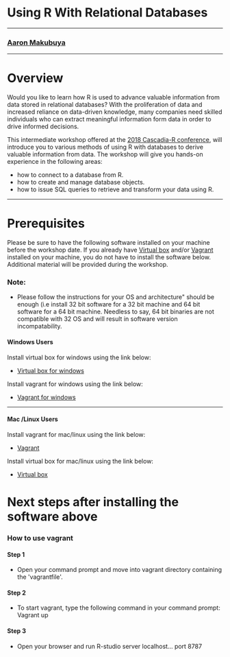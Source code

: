 # Using R With Relational Databases 
***
### [Aaron Makubuya](https://www.linkedin.com/in/aaronmakubuya/)


***
# Overview

Would you like to learn how R is used to advance valuable information from data stored in relational databases? 
With the proliferation of data and increased reliance on data-driven knowledge, many companies need skilled individuals who can extract meaningful information form data in order to drive informed decisions. 

This intermediate workshop offered at the [2018 Cascadia-R conference](https://cascadiarconf.com/), will introduce you to various methods of using R with databases to derive valuable information from data. The workshop will give you hands-on experience in the following areas:
- how to connect to a database from R. 
- how to create and manage database objects.
- how to issue SQL queries to retrieve and transform your data using R.

***

# Prerequisites

Please be sure to have the following software installed on your machine before the workshop date. If you already have [Virtual box](https://www.virtualbox.org/wiki/Downloads) and/or [Vagrant](https://www.vagrantup.com/) installed on your machine, you do not have to install the software below. Additional material will be provided during the workshop.

### Note:

- Please follow the instructions for your OS and architecture" should be enough (i.e install 32 bit software for a 32 bit machine and 64 bit software for a 64 bit machine. Needless to say, 64 bit binaries are not compatible with 32 OS and will result in software version incompatability.

#### Windows Users

Install virtual box for windows using the link below:

 - [Virtual box for windows](https://download.virtualbox.org/virtualbox/5.2.12/VirtualBox-5.2.12-122591-Win.exe)

Install vagrant for windows using the link below:

 - [Vagrant for windows](https://releases.hashicorp.com/vagrant/2.1.1/vagrant_2.1.1_x86_64.msi)

***

#### Mac /Linux Users

Install vagrant for mac/linux using the link below:

 - [Vagrant](https://releases.hashicorp.com/vagrant/2.1.1/vagrant_2.1.1_x86_64.dmg)

Install virtual box for mac/linux using the link below:

 - [Virtual box](https://download.virtualbox.org/virtualbox/5.2.12/VirtualBox-5.2.12-122591-OSX.dmg)


# Next steps after installing the software above

### How to use vagrant

#### Step 1

- Open your command prompt and move into vagrant directory containing the 'vagrantfile'.

#### Step 2 

- To start vagrant, type the following command in your command prompt: Vagrant up

#### Step 3

- Open your browser and run R-studio server localhost... port 8787

